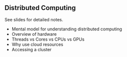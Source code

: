 ## Distributed Computing

See slides for detailed notes.

* Mental model for understanding distributed computing
* Overview of hardware
* Threads vs Cores vs CPUs vs GPUs
* Why use cloud resources
* Accessing a cluster
